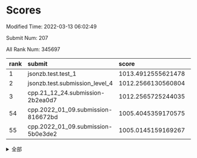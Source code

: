 # Scores

Modified Time: 2022-03-13 06:02:49

Submit Num: 207

All Rank Num: 345697

| rank |               submit               |       score        |       sigma        | pk_num |
| :--- | :--------------------------------- | :----------------- | :----------------- | :----- |
| 1    | jsonzb.test.test_1                 | 1013.4912555621478 | 0.8223535353005862 | 6684   |
| 2    | jsonzb.test.submission_level_4     | 1012.2566130560804 | 0.791830433328579  | 6682   |
| 3    | cpp.21_12_24.submission-2b2ea0d7   | 1012.2565725244035 | 0.7872757927045761 | 6680   |
| 54   | cpp.2022_01_09.submission-816672bd | 1005.4045359170575 | 0.7193421141087709 | 6680   |
| 55   | cpp.2022_01_09.submission-5b0e3de2 | 1005.0145159169267 | 0.7044412971969958 | 6685   |


<details>
<summary>全部</summary>

| rank |                 submit                 |       score        |       sigma        | pk_num |
| :--- | :------------------------------------- | :----------------- | :----------------- | :----- |
| 1    | jsonzb.test.test_1                     | 1013.4912555621478 | 0.8223535353005862 | 6684   |
| 2    | jsonzb.test.submission_level_4         | 1012.2566130560804 | 0.791830433328579  | 6682   |
| 3    | cpp.21_12_24.submission-2b2ea0d7       | 1012.2565725244035 | 0.7872757927045761 | 6680   |
| 4    | gobigger.level_3.submission_level_3_42 | 1011.7716111744473 | 0.7934061796488453 | 6677   |
| 5    | gobigger.level_3.submission_level_3_16 | 1011.7681232737166 | 0.7838571511841872 | 6679   |
| 6    | gobigger.level_3.submission_level_3_15 | 1011.4791155269097 | 0.7614830263208343 | 6680   |
| 7    | gobigger.level_3.submission_level_3_21 | 1011.4219413325039 | 0.7693006108910352 | 6678   |
| 8    | gobigger.level_3.submission_level_3_20 | 1011.2807191621054 | 0.7861220332295387 | 6674   |
| 9    | gobigger.level_3.submission_level_3_29 | 1011.2614053763184 | 0.7518775777239223 | 6678   |
| 10   | gobigger.level_3.submission_level_3_6  | 1011.2514862615257 | 0.7724752051224709 | 6681   |
| 11   | gobigger.level_3.submission_level_3_9  | 1011.0316947040052 | 0.7543936968627707 | 6680   |
| 12   | gobigger.level_3.submission_level_3_22 | 1010.7060496509345 | 0.748877679259896  | 6675   |
| 13   | gobigger.level_3.submission_level_3_0  | 1010.6459569916806 | 0.767574415088428  | 6680   |
| 14   | gobigger.level_3.submission_level_3_27 | 1010.5684916933187 | 0.8053574242979703 | 6682   |
| 15   | gobigger.level_3.submission_level_3_39 | 1010.549884709     | 0.7469073115885282 | 6680   |
| 16   | gobigger.level_3.submission_level_3_34 | 1010.4732710659778 | 0.8064748867606544 | 6680   |
| 17   | gobigger.level_3.submission_level_3_19 | 1010.4703952473246 | 0.7747864116807057 | 6682   |
| 18   | gobigger.level_3.submission_level_3_33 | 1010.4655449276603 | 0.7925670047528112 | 6679   |
| 19   | gobigger.level_3.submission_level_3_4  | 1010.4608669633577 | 0.760319920115238  | 6683   |
| 20   | gobigger.level_3.submission_level_3_23 | 1010.4535479518628 | 0.7624276426376643 | 6676   |
| 21   | gobigger.level_3.submission_level_3_41 | 1010.392962717302  | 0.769343785069845  | 6685   |
| 22   | gobigger.level_3.submission_level_3_36 | 1010.3680870745477 | 0.7598909167751692 | 6682   |
| 23   | gobigger.level_3.submission_level_3_13 | 1010.3225394343048 | 0.758538341599675  | 6677   |
| 24   | gobigger.level_3.submission_level_3_47 | 1010.2101978029763 | 0.7360700428200143 | 6677   |
| 25   | gobigger.level_3.submission_level_3_30 | 1010.0720856058447 | 0.7566064290625908 | 6674   |
| 26   | gobigger.level_3.submission_level_3_10 | 1009.9574612727332 | 0.7556717136755541 | 6682   |
| 27   | gobigger.level_3.submission_level_3_7  | 1009.9342761362915 | 0.7406200538357358 | 6682   |
| 28   | gobigger.level_3.submission_level_3_31 | 1009.9173737786691 | 0.7566578552725023 | 6684   |
| 29   | gobigger.level_3.submission_level_3_26 | 1009.8714652505507 | 0.7658037294990367 | 6685   |
| 30   | gobigger.level_3.submission_level_3_28 | 1009.7863488292381 | 0.7522611796381689 | 6685   |
| 31   | gobigger.level_3.submission_level_3_45 | 1009.7173056851889 | 0.7702534012765877 | 6687   |
| 32   | gobigger.level_3.submission_level_3_35 | 1009.6352334970733 | 0.7522684570984763 | 6680   |
| 33   | gobigger.level_3.submission_level_3_12 | 1009.6251959012276 | 0.7542449341665879 | 6680   |
| 34   | gobigger.level_3.submission_level_3_2  | 1009.5623733726866 | 0.755119088910403  | 6679   |
| 35   | gobigger.level_3.submission_level_3_5  | 1009.5479010405522 | 0.7816245048399248 | 6680   |
| 36   | gobigger.level_3.submission_level_3_25 | 1009.5390421161319 | 0.7605128647984112 | 6682   |
| 37   | gobigger.level_3.submission_level_3_49 | 1009.5127234529053 | 0.7542270853262173 | 6676   |
| 38   | gobigger.level_3.submission_level_3_24 | 1009.5006088998551 | 0.7499156494847605 | 6683   |
| 39   | gobigger.level_3.submission_level_3_11 | 1009.4930390853148 | 0.7302520428337133 | 6677   |
| 40   | gobigger.level_3.submission_level_3_18 | 1009.3844069725471 | 0.7456285641834164 | 6687   |
| 41   | gobigger.level_3.submission_level_3_32 | 1009.3833066274586 | 0.7681645340309988 | 6680   |
| 42   | gobigger.level_3.submission_level_3_48 | 1009.3561630245181 | 0.7333556052351791 | 6681   |
| 43   | gobigger.level_3.submission_level_3_44 | 1009.3521920450609 | 0.7445531723811435 | 6676   |
| 44   | gobigger.level_3.submission_level_3_1  | 1009.1986695095087 | 0.7512287027893287 | 6677   |
| 45   | gobigger.level_3.submission_level_3_46 | 1009.1985685985252 | 0.7379969421585089 | 6683   |
| 46   | gobigger.level_3.submission_level_3_40 | 1009.1767732066052 | 0.7397013697066837 | 6679   |
| 47   | gobigger.level_3.submission_level_3_43 | 1009.1530263788344 | 0.7492598229163576 | 6684   |
| 48   | gobigger.level_3.submission_level_3_37 | 1009.1455957958601 | 0.7517191692439805 | 6681   |
| 49   | gobigger.level_3.submission_level_3_8  | 1009.1315252316209 | 0.7535511388786207 | 6678   |
| 50   | gobigger.level_3.submission_level_3_14 | 1008.8161920439248 | 0.7501837773799237 | 6679   |
| 51   | gobigger.level_3.submission_level_3_17 | 1008.3678577515225 | 0.7518506453037326 | 6683   |
| 52   | gobigger.level_3.submission_level_3_3  | 1008.2018378502343 | 0.7349503090523167 | 6681   |
| 53   | gobigger.level_3.submission_level_3_38 | 1008.1723811866875 | 0.7338897095747728 | 6683   |
| 54   | cpp.2022_01_09.submission-816672bd     | 1005.4045359170575 | 0.7193421141087709 | 6680   |
| 55   | cpp.2022_01_09.submission-5b0e3de2     | 1005.0145159169267 | 0.7044412971969958 | 6685   |
| 56   | gobigger.level_1.submission_level_1_36 | 1004.578998257545  | 0.7081414033108882 | 6683   |
| 57   | gobigger.level_1.submission_level_1_0  | 1004.4547053265537 | 0.715311422869778  | 6678   |
| 58   | gobigger.level_1.submission_level_1_29 | 1004.3920660659936 | 0.7185494634800743 | 6682   |
| 59   | gobigger.level_1.submission_level_1_48 | 1004.2266532505547 | 0.7221050867672358 | 6683   |
| 60   | gobigger.level_1.submission_level_1_34 | 1004.2084666035386 | 0.726354907647493  | 6675   |
| 61   | gobigger.level_1.submission_level_1_7  | 1004.0860704967491 | 0.7140248807821389 | 6687   |
| 62   | gobigger.level_1.submission_level_1_6  | 1004.0735207010516 | 0.7260793821524852 | 6686   |
| 63   | gobigger.level_1.submission_level_1_26 | 1004.0299690011368 | 0.7348033848894929 | 6680   |
| 64   | gobigger.level_1.submission_level_1_33 | 1003.9925033212265 | 0.7124250753423809 | 6682   |
| 65   | gobigger.level_1.submission_level_1_13 | 1003.9031023864828 | 0.7175984527820215 | 6675   |
| 66   | gobigger.level_1.submission_level_1_40 | 1003.8759435072683 | 0.7282770567180898 | 6683   |
| 67   | gobigger.level_1.submission_level_1_17 | 1003.8759371691144 | 0.7124242421454432 | 6688   |
| 68   | gobigger.level_1.submission_level_1_41 | 1003.8711044994111 | 0.7151438365712165 | 6679   |
| 69   | gobigger.level_1.submission_level_1_8  | 1003.8007352013365 | 0.7167768378594384 | 6678   |
| 70   | gobigger.level_1.submission_level_1_46 | 1003.7847700792912 | 0.7248582278452991 | 6679   |
| 71   | gobigger.level_1.submission_level_1_49 | 1003.7091192758503 | 0.719986285986473  | 6679   |
| 72   | gobigger.level_1.submission_level_1_21 | 1003.6606465805289 | 0.7081738140484923 | 6682   |
| 73   | gobigger.level_1.submission_level_1_18 | 1003.6408653422761 | 0.7197213476511367 | 6681   |
| 74   | gobigger.level_1.submission_level_1_15 | 1003.6070441027887 | 0.7093177839477307 | 6676   |
| 75   | gobigger.level_1.submission_level_1_37 | 1003.5760010170455 | 0.7278567805044293 | 6682   |
| 76   | gobigger.level_1.submission_level_1_42 | 1003.5662010836166 | 0.7157826454467341 | 6676   |
| 77   | gobigger.level_1.submission_level_1_19 | 1003.4539473598027 | 0.7266731828327757 | 6680   |
| 78   | gobigger.level_1.submission_level_1_12 | 1003.3895547401879 | 0.7161299249571371 | 6681   |
| 79   | gobigger.level_1.submission_level_1_2  | 1003.3869669083521 | 0.7073793764573383 | 6678   |
| 80   | gobigger.level_1.submission_level_1_38 | 1003.3069673731529 | 0.7148519697988556 | 6677   |
| 81   | gobigger.level_1.submission_level_1_24 | 1003.2342781150688 | 0.7263493320119243 | 6683   |
| 82   | gobigger.level_1.submission_level_1_22 | 1003.2251683656393 | 0.7192384616755311 | 6680   |
| 83   | gobigger.level_1.submission_level_1_1  | 1003.1202825711778 | 0.7209171168591263 | 6678   |
| 84   | gobigger.level_1.submission_level_1_43 | 1003.0866685997054 | 0.7057238966975726 | 6683   |
| 85   | gobigger.level_1.submission_level_1_11 | 1003.0843446988247 | 0.7191809302737819 | 6677   |
| 86   | gobigger.level_1.submission_level_1_31 | 1003.0671010828844 | 0.7180803709242017 | 6678   |
| 87   | gobigger.level_1.submission_level_1_32 | 1003.0619914330852 | 0.7069249563925559 | 6681   |
| 88   | gobigger.level_1.submission_level_1_16 | 1003.0068457928137 | 0.7045713035265481 | 6684   |
| 89   | gobigger.level_1.submission_level_1_10 | 1002.9431115501175 | 0.7204806359412905 | 6683   |
| 90   | gobigger.level_1.submission_level_1_39 | 1002.9326034245354 | 0.7168560557974415 | 6680   |
| 91   | gobigger.level_1.submission_level_1_20 | 1002.887240120703  | 0.7077355691857778 | 6678   |
| 92   | gobigger.level_1.submission_level_1_45 | 1002.7966836391374 | 0.7262296838741901 | 6683   |
| 93   | gobigger.level_1.submission_level_1_35 | 1002.7882452488477 | 0.7079847875303033 | 6677   |
| 94   | gobigger.level_1.submission_level_1_3  | 1002.783730207231  | 0.7263256705259226 | 6680   |
| 95   | gobigger.level_1.submission_level_1_28 | 1002.694238181095  | 0.7125497236439877 | 6681   |
| 96   | gobigger.level_1.submission_level_1_5  | 1002.5106083383303 | 0.7042497919030247 | 6680   |
| 97   | gobigger.level_1.submission_level_1_9  | 1002.5008891987883 | 0.7144358119992489 | 6682   |
| 98   | gobigger.level_1.submission_level_1_27 | 1002.3829569720198 | 0.7221075907450962 | 6680   |
| 99   | gobigger.level_1.submission_level_1_4  | 1002.3825627996299 | 0.7136381853993886 | 6682   |
| 100  | gobigger.level_1.submission_level_1_14 | 1002.369610722259  | 0.7048807509594273 | 6678   |
| 101  | gobigger.level_1.submission_level_1_44 | 1002.2873042638648 | 0.725007841172314  | 6683   |
| 102  | gobigger.level_1.submission_level_1_23 | 1002.2514723810932 | 0.7037294418035901 | 6676   |
| 103  | gobigger.level_1.submission_level_1_30 | 1002.2388216046716 | 0.7262930672200707 | 6678   |
| 104  | gobigger.level_1.submission_level_1_47 | 1002.1225745701823 | 0.7032890629396759 | 6682   |
| 105  | gobigger.level_1.submission_level_1_25 | 1001.7414679932872 | 0.7041009092160364 | 6680   |
| 106  | gobigger.random.submission_random_11   | 997.0718387412277  | 0.7063077294945549 | 6681   |
| 107  | gobigger.random.submission_random_40   | 996.9106271173426  | 0.7034971051116853 | 6683   |
| 108  | gobigger.random.submission_random_6    | 996.873448790841   | 0.7152280968792076 | 6681   |
| 109  | gobigger.random.submission_random_15   | 996.8627775990817  | 0.7020111303195746 | 6678   |
| 110  | gobigger.random.submission_random_38   | 996.8332432328635  | 0.7008094002855347 | 6683   |
| 111  | gobigger.random.submission_random_29   | 996.8298962136505  | 0.7034531323227571 | 6680   |
| 112  | gobigger.random.submission_random_45   | 996.8251936784241  | 0.7075021482629661 | 6682   |
| 113  | gobigger.random.submission_random_32   | 996.8043958802543  | 0.701138590686148  | 6680   |
| 114  | gobigger.random.submission_random_47   | 996.7987284787149  | 0.7198814154411051 | 6672   |
| 115  | gobigger.random.submission_random_27   | 996.7079599286251  | 0.7079605383688367 | 6681   |
| 116  | gobigger.random.submission_random_25   | 996.6592399247613  | 0.7225768627127572 | 6679   |
| 117  | gobigger.random.submission_random_35   | 996.5979239935322  | 0.7176495967897301 | 6681   |
| 118  | gobigger.random.submission_random_10   | 996.4964491724143  | 0.6948873714582507 | 6675   |
| 119  | gobigger.random.submission_random_5    | 996.3090229455266  | 0.7119712935201848 | 6682   |
| 120  | gobigger.random.submission_random_14   | 996.2991951807215  | 0.6994563429827823 | 6674   |
| 121  | gobigger.random.submission_random_49   | 996.2812753328062  | 0.7069621930008123 | 6683   |
| 122  | gobigger.random.submission_random_3    | 996.2799108333669  | 0.6970210420192794 | 6684   |
| 123  | gobigger.random.submission_random_30   | 996.2709507901902  | 0.7231710857245841 | 6687   |
| 124  | gobigger.random.submission_random_20   | 996.2329833559651  | 0.6995985159577492 | 6683   |
| 125  | gobigger.random.submission_random_7    | 996.142366611544   | 0.718159785935037  | 6675   |
| 126  | gobigger.random.submission_random_28   | 996.0733580906536  | 0.7113594939611684 | 6678   |
| 127  | gobigger.random.submission_random_17   | 996.0285625203009  | 0.6996973237418489 | 6676   |
| 128  | gobigger.random.submission_random_23   | 996.0213657641883  | 0.7197123698324078 | 6681   |
| 129  | gobigger.random.submission_random_46   | 996.0206884818638  | 0.7069854910510436 | 6672   |
| 130  | gobigger.random.submission_random_21   | 995.9865812939556  | 0.714343149345177  | 6681   |
| 131  | gobigger.random.submission_random_24   | 995.9574565202266  | 0.7041025010861857 | 6682   |
| 132  | gobigger.random.submission_random_18   | 995.8828708351796  | 0.7065108130405389 | 6679   |
| 133  | gobigger.random.submission_random_48   | 995.7664479395826  | 0.7144506232384954 | 6684   |
| 134  | gobigger.random.submission_random_44   | 995.6774337807058  | 0.7143162957850299 | 6683   |
| 135  | gobigger.random.submission_random_42   | 995.6717436863721  | 0.7138943480961113 | 6676   |
| 136  | gobigger.random.submission_random_16   | 995.6600255964959  | 0.7005625440729387 | 6677   |
| 137  | gobigger.random.submission_random_37   | 995.6585021006528  | 0.7193333011214631 | 6676   |
| 138  | gobigger.random.submission_random_19   | 995.5718709463902  | 0.7061764529011567 | 6676   |
| 139  | gobigger.random.submission_random_2    | 995.5576281693957  | 0.7012243642156893 | 6679   |
| 140  | gobigger.random.submission_random_26   | 995.5329533945289  | 0.7104505399102135 | 6679   |
| 141  | gobigger.random.submission_random_22   | 995.494931848557   | 0.7038074904622159 | 6679   |
| 142  | gobigger.random.submission_random_1    | 995.4757878953696  | 0.7077527430651377 | 6673   |
| 143  | gobigger.random.submission_random_39   | 995.4511092380066  | 0.7232370882003101 | 6676   |
| 144  | gobigger.random.submission_random_0    | 995.4503018836265  | 0.7139797089285842 | 6684   |
| 145  | gobigger.random.submission_random_34   | 995.4361322906104  | 0.7012232327320469 | 6678   |
| 146  | gobigger.random.submission_random_12   | 995.4333517268576  | 0.7154432007312653 | 6682   |
| 147  | gobigger.random.submission_random_9    | 995.4155335224972  | 0.7014364480198347 | 6682   |
| 148  | gobigger.random.submission_random_36   | 995.3750224381654  | 0.6988374384774925 | 6677   |
| 149  | gobigger.random.submission_random_31   | 995.3265886592468  | 0.7159473839385246 | 6679   |
| 150  | gobigger.random.submission_random_43   | 995.1942968404924  | 0.7129575434688519 | 6681   |
| 151  | gobigger.random.submission_random_13   | 995.1436355141586  | 0.7172357289625461 | 6683   |
| 152  | gobigger.random.submission_random_41   | 994.9557924829978  | 0.7121921532031669 | 6683   |
| 153  | gobigger.random.submission_random_8    | 994.9483916883008  | 0.722437860238629  | 6685   |
| 154  | gobigger.random.submission_random_33   | 994.9160369848076  | 0.7241751055082307 | 6679   |
| 155  | gobigger.random.submission_random_4    | 994.7117469702961  | 0.7232155687043105 | 6677   |
| 156  | gobigger.level_2.submission_level_2_0  | 993.8163060822443  | 0.7367111216838959 | 6682   |
| 157  | gobigger.level_2.submission_level_2_9  | 993.3994734756147  | 0.7167353616685946 | 6681   |
| 158  | gobigger.level_2.submission_level_2_38 | 993.3512933222545  | 0.720658961076845  | 6681   |
| 159  | gobigger.level_2.submission_level_2_4  | 993.169847897434   | 0.7452287112860733 | 6677   |
| 160  | gobigger.level_2.submission_level_2_46 | 993.10942769212    | 0.7532825178964612 | 6683   |
| 161  | gobigger.level_2.submission_level_2_35 | 993.038244078695   | 0.7655315018764255 | 6679   |
| 162  | gobigger.level_2.submission_level_2_7  | 993.002013290765   | 0.7550104987468341 | 6681   |
| 163  | gobigger.level_2.submission_level_2_16 | 992.9567610026595  | 0.7379386762318848 | 6680   |
| 164  | gobigger.level_2.submission_level_2_25 | 992.9281387217071  | 0.7331302689207168 | 6675   |
| 165  | gobigger.level_2.submission_level_2_48 | 992.9043525235176  | 0.7574458000824438 | 6682   |
| 166  | gobigger.level_2.submission_level_2_32 | 992.8851410523694  | 0.7678623463759323 | 6681   |
| 167  | gobigger.level_2.submission_level_2_49 | 992.8398329653406  | 0.731843581641992  | 6685   |
| 168  | gobigger.level_2.submission_level_2_14 | 992.7869470407351  | 0.7408854332230905 | 6679   |
| 169  | gobigger.level_2.submission_level_2_10 | 992.7202407561379  | 0.7506236067419947 | 6681   |
| 170  | gobigger.level_2.submission_level_2_26 | 992.7025703640755  | 0.7624496446944509 | 6684   |
| 171  | gobigger.level_2.submission_level_2_47 | 992.6372881592598  | 0.7381395973507634 | 6674   |
| 172  | gobigger.level_2.submission_level_2_29 | 992.587839840796   | 0.735516860927181  | 6681   |
| 173  | gobigger.level_2.submission_level_2_42 | 992.5346011545219  | 0.7417278229738407 | 6679   |
| 174  | gobigger.level_2.submission_level_2_17 | 992.5290669839067  | 0.7553233864993096 | 6683   |
| 175  | gobigger.level_2.submission_level_2_39 | 992.4612697004186  | 0.7383446441695805 | 6681   |
| 176  | gobigger.level_2.submission_level_2_8  | 992.4378353203404  | 0.7560759368168407 | 6682   |
| 177  | gobigger.level_2.submission_level_2_28 | 992.4224745438091  | 0.7497730857068744 | 6681   |
| 178  | gobigger.level_2.submission_level_2_22 | 992.3597884843518  | 0.7440109896847062 | 6683   |
| 179  | gobigger.level_2.submission_level_2_21 | 992.3595217367922  | 0.7439164152920325 | 6683   |
| 180  | gobigger.level_2.submission_level_2_6  | 992.2331404607457  | 0.7480475666168159 | 6678   |
| 181  | gobigger.level_2.submission_level_2_31 | 992.1385378221478  | 0.7584843140480294 | 6678   |
| 182  | gobigger.level_2.submission_level_2_43 | 992.1292089615345  | 0.7470202342036235 | 6680   |
| 183  | gobigger.level_2.submission_level_2_41 | 992.0530194728176  | 0.7471645396644904 | 6689   |
| 184  | gobigger.level_2.submission_level_2_1  | 991.8909033638188  | 0.7457897845748739 | 6679   |
| 185  | gobigger.level_2.submission_level_2_23 | 991.8876396810399  | 0.7505645558626157 | 6676   |
| 186  | gobigger.level_2.submission_level_2_40 | 991.8643457172809  | 0.7515551183961202 | 6675   |
| 187  | gobigger.level_2.submission_level_2_2  | 991.8616087228996  | 0.7407932810555117 | 6680   |
| 188  | gobigger.level_2.submission_level_2_19 | 991.7384675431393  | 0.7519900770599441 | 6680   |
| 189  | gobigger.level_2.submission_level_2_34 | 991.6740303310603  | 0.7457514829143466 | 6679   |
| 190  | gobigger.level_2.submission_level_2_12 | 991.6486182643063  | 0.7703260390365541 | 6681   |
| 191  | gobigger.level_2.submission_level_2_33 | 991.5982856820475  | 0.7645150801090774 | 6678   |
| 192  | gobigger.level_2.submission_level_2_27 | 991.529120417823   | 0.7453700542356259 | 6675   |
| 193  | gobigger.level_2.submission_level_2_30 | 991.4883953915001  | 0.7535002388955302 | 6681   |
| 194  | gobigger.level_2.submission_level_2_5  | 991.4655613988004  | 0.7537892618765301 | 6682   |
| 195  | gobigger.level_2.submission_level_2_45 | 991.454608676852   | 0.7566317428433744 | 6684   |
| 196  | gobigger.level_2.submission_level_2_24 | 991.4461763219982  | 0.7632786234141713 | 6678   |
| 197  | gobigger.level_2.submission_level_2_44 | 991.3668089145691  | 0.7491188318882466 | 6675   |
| 198  | gobigger.level_2.submission_level_2_36 | 991.277403015739   | 0.7435206632628598 | 6682   |
| 199  | gobigger.level_2.submission_level_2_37 | 991.1506802085378  | 0.7617025326933236 | 6683   |
| 200  | gobigger.level_2.submission_level_2_13 | 991.0975332175777  | 0.7518337242982068 | 6681   |
| 201  | gobigger.level_2.submission_level_2_20 | 991.0015502506826  | 0.7543892701928857 | 6677   |
| 202  | gobigger.level_2.submission_level_2_18 | 990.9784549992435  | 0.7392294326417862 | 6680   |
| 203  | gobigger.level_2.submission_level_2_3  | 990.8536748823676  | 0.7614811799654405 | 6682   |
| 204  | gobigger.level_2.submission_level_2_11 | 990.8369255033708  | 0.774164144980377  | 6683   |
| 205  | gobigger.level_2.submission_level_2_15 | 990.4290761027992  | 0.7614464256373924 | 6678   |
| 206  | gobigger.none.submission_none_1        | 977.0232558441285  | 1.3675347576617392 | 6675   |
| 207  | gobigger.none.submission_none_0        | 976.2520314505944  | 1.4540727419986772 | 6682   |

</details>